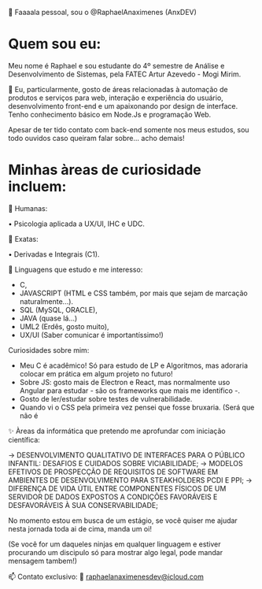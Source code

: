 👋 Faaaala pessoal, sou o  @RaphaelAnaximenes (AnxDEV)




Quem sou eu:
==================
Meu nome é Raphael e sou estudante do 4º semestre de Análise e Desenvolvimento de Sistemas, pela FATEC Artur Azevedo - Mogi Mirim.

💞️ Eu, particularmente, gosto de áreas relacionadas à automação de produtos e serviços para web, interação e experiência do usuário, desenvolvimento front-end e um apaixonando por design de interface. Tenho conhecimento básico em Node.Js e programação Web.

Apesar de ter tido contato com back-end somente nos meus estudos, sou todo ouvidos caso queiram falar sobre... acho demais!

Minhas àreas de curiosidade incluem:
========================================

👀 Humanas:

• Psicologia aplicada a UX/UI, IHC e UDC.

👀 Exatas:

• Derivadas e Integrais (C1).



🌱  Linguagens que estudo e me interesso:
- C,
- JAVASCRIPT (HTML e CSS também, por mais que sejam de marcação naturalmente...).
- SQL   (MySQL, ORACLE),
- JAVA  (quase lá...) 
- UML2  (Erdês, gosto muito),
- UX/UI (Saber comunicar é importantíssimo!) 

Curiosidades sobre mim:
- Meu C é acadêmico! Só para estudo de LP e Algoritmos, mas adoraria colocar em prática em algum projeto no futuro!
- Sobre JS: gosto mais de Electron e React, mas normalmente uso Angular para estudar - são os frameworks que mais me identifico -.
- Gosto de ler/estudar sobre testes de vulnerabilidade.
- Quando vi o CSS pela primeira vez pensei que fosse bruxaria. (Será que não é

✨  Àreas da informática que pretendo me aprofundar com iniciação científica:

-> DESENVOLVIMENTO QUALITATIVO DE INTERFACES PARA O PÚBLICO INFANTIL: DESAFIOS E CUIDADOS SOBRE VICIABILIDADE;
-> MODELOS EFETIVOS DE PROSPECÇÃO DE REQUISITOS DE SOFTWARE EM AMBIENTES DE DESENVOLVIMENTO PARA  STEAKHOLDERS  PCDI E PPI;
-> DIFERENÇA DE VIDA ÚTIL ENTRE COMPONENTES FÍSICOS DE UM SERVIDOR  DE DADOS EXPOSTOS A CONDIÇÕES FAVORÁVEIS E DESFAVORÁVEIS À SUA CONSERVABILIDADE;

No momento estou em busca de um estágio, se você quiser me ajudar nesta jornada toda ai de cima, manda um oi! 

(Se você for um daqueles ninjas em qualquer linguagem e estiver procurando um discipulo só para mostrar algo legal, pode mandar mensagem tambem!) 

📫 Contato exclusivo: 
📧 raphaelanaximenesdev@icloud.com

<!---
RaphaelAnaximenes/RaphaelAnaximenes is a ✨ special ✨ repository because its `README.md` (this file) appears on your GitHub profile.
You can click the Preview link to take a look at your changes.
--->
